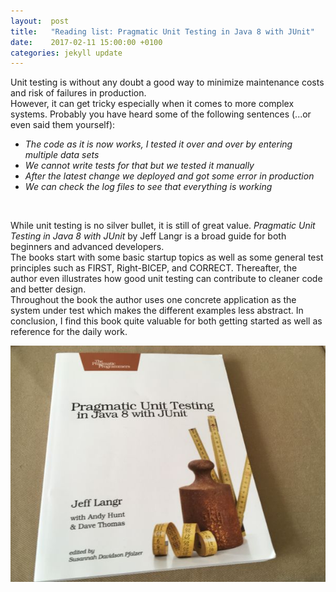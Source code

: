 ```yaml
---
layout:  post
title:   "Reading list: Pragmatic Unit Testing in Java 8 with JUnit"
date:    2017-02-11 15:00:00 +0100
categories: jekyll update
---
```

Unit testing is without any doubt a good way to minimize maintenance costs and risk of failures in production.
<br/>
However, it can get tricky especially when it comes to more complex systems. Probably you have heard some of the following sentences (...or even said them yourself):


* *The code as it is now works, I tested it over and over by entering multiple data sets*
* *We cannot write tests for that but we tested it manually*
* *After the latest change we deployed and got some error in production*
* *We can check the log files to see that everything is working*
<br/>


While unit testing is no silver bullet, it is still of great value. *Pragmatic Unit Testing in Java 8 with JUnit* by Jeff Langr is a broad guide for both beginners and advanced developers.
<br/>
The books start with some basic startup topics as well as some general test principles such as FIRST, Right-BICEP, and CORRECT.
Thereafter, the author even illustrates how good unit testing can contribute to cleaner code and better design.
<br/>
Throughout the book the author uses one concrete application as the system under test which makes the different examples less abstract.
In conclusion, I find this book quite valuable for both getting started as well as reference for the daily work.

![](/assets/pragtesting.JPG)
